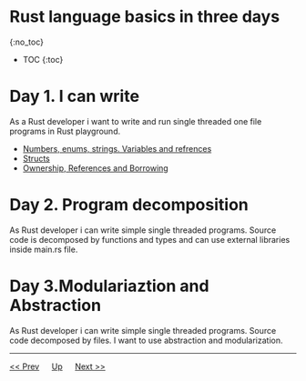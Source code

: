 # Rust language basics in three days
{:no_toc}

* TOC
{:toc}

# Day 1. I can write

As a Rust developer i want to write and run single threaded one file programs in Rust playground.

* [Numbers, enums, strings. Variables and refrences](./day1/numbers.md)
* [Structs](./day1/structs.md)
* [Ownership, References and Borrowing](./day1/ownership.md)


# Day 2. Program decomposition
As Rust developer i can write simple single threaded programs. Source code is decomposed by functions and types and can use external libraries inside main.rs file.

# Day 3.Modulariaztion and Abstraction
As Rust developer i can write simple single threaded programs. Source code decomposed by files. I want to use abstraction and modularization.

---
[<< Prev](../hello.md) &emsp; [Up](../hello.md) &emsp; [Next >>](./day1/numbers.md) 